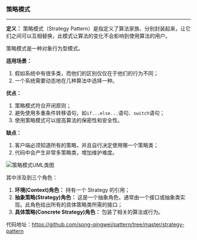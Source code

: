 ### 策略模式

-------------------------------

**定义：** 策略模式（Strategy Pattern）是指定义了算法家族、分别封装起来，让它们之间可以互相替换，此模式让算法的变化不会影响到使用算法的用户。

策略模式是一种对象行为型模式。

**适用场景：**

1. 假如系统中有很多类，而他们的区别仅仅在于他们的行为不同；
2. 一个系统需要动态地在几种算法中选择一种。

**优点：**

1. 策略模式符合开闭原则；
2. 避免使用多重条件转移语句，如`if...else...`语句、`switch`语句；
3. 使用策略模式可以提高算法的保密性和安全性。

**缺点：**

1. 客户端必须知道所有的策略，并且自行决定使用哪一个策略类；
2. 代码中会产生非常多策略类，增加维护难度。

![策略模式UML类图](https://github.com/song-qingwei/Java/blob/master/%E6%88%AA%E5%9B%BE/%E6%BA%90%E7%A0%81%E7%AF%87/Spring/%E7%AD%96%E7%95%A5%E6%A8%A1%E5%BC%8FUML%E7%B1%BB%E5%9B%BE.png?raw=true)

其中涉及到三个角色：

1. **环境(Context)角色：** 持有一个 Strategy 的引用；
2. **抽象策略(Strategy)角色：** 这是一个抽象角色，通常由一个接口或抽象类实现。此角色给出所有的具体策略类所需的接口；
3. **具体策略(Concrete Strategy)角色：** 包装了相关的算法或行为。

代码地址：<https://github.com/song-qingwei/pattern/tree/master/strategy-pattern>